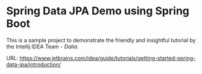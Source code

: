 # Spring Data JPA Demo using Spring Boot

This is a sample project to demonstrate the friendly and insightful
tutorial by the Intellij IDEA Team - *Dalia*. 

URL: https://www.jetbrains.com/idea/guide/tutorials/getting-started-spring-data-jpa/introduction/
